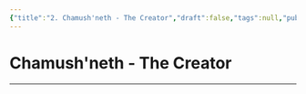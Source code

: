```yaml
---
{"title":"2. Chamush'neth - The Creator","draft":false,"tags":null,"publish":true,"path":"3. Gods & Religion/3. The Trinity/2. Chamush'neth - The Creator.md","permalink":"/3-gods-and-religion/3-the-trinity/2-chamush-neth-the-creator/","PassFrontmatter":true}
---
```


#  Chamush'neth - The Creator
---

